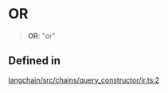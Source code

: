 OR
==

> **OR**: "or"

Defined in[​](#defined-in "Direct link to Defined in")
------------------------------------------------------

[langchain/src/chains/query\_constructor/ir.ts:2](https://github.com/hwchase17/langchainjs/blob/46e1734/langchain/src/chains/query_constructor/ir.ts#L2)